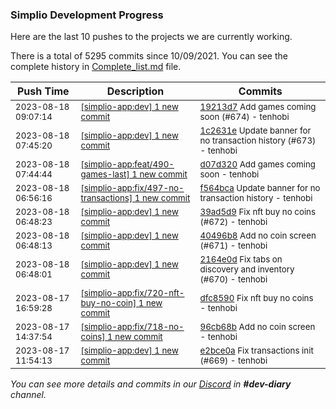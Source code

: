 
### Simplio Development Progress

Here are the last 10 pushes to the projects we are currently working.

There is a total of 5295 commits since 10/09/2021. You can see the complete history in
 [Complete_list.md](Complete_list.md) file.

| Push Time | Description | Commits |
| --- | --- | --- |
| <sub>2023-08-18 09:07:14</sub> | <sub>[[simplio-app:dev] 1 new commit](https://github.com/SimplioOfficial/simplio-app/commit/19213d7c0d9f7162f7b7c3f5e8feff8937958c3d)</sub> | <sub>[19213d7](https://github.com/SimplioOfficial/simplio-app/commit/19213d7c0d9f7162f7b7c3f5e8feff8937958c3d) Add games coming soon (#674) - tenhobi</sub> |
| <sub>2023-08-18 07:45:20</sub> | <sub>[[simplio-app:dev] 1 new commit](https://github.com/SimplioOfficial/simplio-app/commit/1c2631e0b5d20c407b0e9ce7dc74ecb955425196)</sub> | <sub>[1c2631e](https://github.com/SimplioOfficial/simplio-app/commit/1c2631e0b5d20c407b0e9ce7dc74ecb955425196) Update banner for no transaction history (#673) - tenhobi</sub> |
| <sub>2023-08-18 07:44:44</sub> | <sub>[[simplio-app:feat/490-games-last] 1 new commit](https://github.com/SimplioOfficial/simplio-app/commit/d07d320aec26c3070ca09e71e76674d8f7f1619a)</sub> | <sub>[d07d320](https://github.com/SimplioOfficial/simplio-app/commit/d07d320aec26c3070ca09e71e76674d8f7f1619a) Add games coming soon - tenhobi</sub> |
| <sub>2023-08-18 06:56:16</sub> | <sub>[[simplio-app:fix/497-no-transactions] 1 new commit](https://github.com/SimplioOfficial/simplio-app/commit/f564bca3300503a413d60297cf9a1bfa90e5d89e)</sub> | <sub>[f564bca](https://github.com/SimplioOfficial/simplio-app/commit/f564bca3300503a413d60297cf9a1bfa90e5d89e) Update banner for no transaction history - tenhobi</sub> |
| <sub>2023-08-18 06:48:23</sub> | <sub>[[simplio-app:dev] 1 new commit](https://github.com/SimplioOfficial/simplio-app/commit/39ad5d9bc907b905a2582f746c9da5280f5d2f25)</sub> | <sub>[39ad5d9](https://github.com/SimplioOfficial/simplio-app/commit/39ad5d9bc907b905a2582f746c9da5280f5d2f25) Fix nft buy no coins (#672) - tenhobi</sub> |
| <sub>2023-08-18 06:48:13</sub> | <sub>[[simplio-app:dev] 1 new commit](https://github.com/SimplioOfficial/simplio-app/commit/40496b866eafb40ee3335a8cd3f1fb28b32a7b90)</sub> | <sub>[40496b8](https://github.com/SimplioOfficial/simplio-app/commit/40496b866eafb40ee3335a8cd3f1fb28b32a7b90) Add no coin screen (#671) - tenhobi</sub> |
| <sub>2023-08-18 06:48:01</sub> | <sub>[[simplio-app:dev] 1 new commit](https://github.com/SimplioOfficial/simplio-app/commit/2164e0d7f8d8e65284f625aa22785a3ac3f7314c)</sub> | <sub>[2164e0d](https://github.com/SimplioOfficial/simplio-app/commit/2164e0d7f8d8e65284f625aa22785a3ac3f7314c) Fix tabs on discovery and inventory (#670) - tenhobi</sub> |
| <sub>2023-08-17 16:59:28</sub> | <sub>[[simplio-app:fix/720-nft-buy-no-coin] 1 new commit](https://github.com/SimplioOfficial/simplio-app/commit/dfc85901403c56923994183dd909c34bbc4b854e)</sub> | <sub>[dfc8590](https://github.com/SimplioOfficial/simplio-app/commit/dfc85901403c56923994183dd909c34bbc4b854e) Fix nft buy no coins - tenhobi</sub> |
| <sub>2023-08-17 14:37:54</sub> | <sub>[[simplio-app:fix/718-no-coins] 1 new commit](https://github.com/SimplioOfficial/simplio-app/commit/96cb68b97575119f6cbd50c874540d3bb31ed7d4)</sub> | <sub>[96cb68b](https://github.com/SimplioOfficial/simplio-app/commit/96cb68b97575119f6cbd50c874540d3bb31ed7d4) Add no coin screen - tenhobi</sub> |
| <sub>2023-08-17 11:54:13</sub> | <sub>[[simplio-app:dev] 1 new commit](https://github.com/SimplioOfficial/simplio-app/commit/e2bce0ad63412dad01bbece7f4e2bd512bb85650)</sub> | <sub>[e2bce0a](https://github.com/SimplioOfficial/simplio-app/commit/e2bce0ad63412dad01bbece7f4e2bd512bb85650) Fix transactions init (#669) - tenhobi</sub> |

_You can see more details and commits in our [Discord](https://discord.gg/aKhjuwZmdP) in **#dev-diary** channel._
